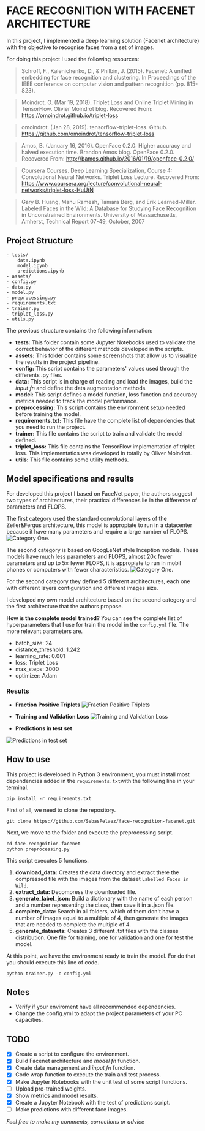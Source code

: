 # FACE RECOGNITION WITH FACENET ARCHITECTURE

In this project, I implemented a deep learning solution (Facenet architecture) with the objective to recognise faces from a set of images.

For doing this project I used the following resources:

> Schroff, F., Kalenichenko, D., & Philbin, J. (2015). Facenet: A unified embedding for face recognition and clustering. In Proceedings of the IEEE conference on computer vision and pattern recognition (pp. 815-823).

> Moindrot, O. (Mar 19, 2018). Triplet Loss and Online Triplet Mining in TensorFlow. Olivier Moindrot blog. Recovered From: https://omoindrot.github.io/triplet-loss

> omoindrot. (Jan 28, 2019). tensorflow-triplet-loss. Github. https://github.com/omoindrot/tensorflow-triplet-loss

> Amos, B. (January 16, 2016). OpenFace 0.2.0: Higher accuracy and halved execution time. Brandon Amos blog. OpenFace 0.2.0. Recovered From: http://bamos.github.io/2016/01/19/openface-0.2.0/

> Coursera Courses. Deep Learning Specialization, Course 4: Convolutional Neural Networks. Triplet Loss Lecture. Recovered From: https://www.coursera.org/lecture/convolutional-neural-networks/triplet-loss-HuUtN 

> Gary B. Huang, Manu Ramesh, Tamara Berg, and Erik Learned-Miller. Labeled Faces in the Wild: A Database for Studying Face Recognition in Unconstrained Environments. University of Massachusetts, Amherst, Technical Report 07-49, October, 2007


## Project Structure

```
- tests/
    data.ipynb
    model.ipynb
    predictions.ipynb
- assets/
- config.py
- data.py
- model.py
- preprocessing.py
- requirements.txt
- trainer.py
- triplet_loss.py
- utils.py
```

The previous structure contains the following information:

* **tests:** This folder contain some Jupyter Notebooks used to validate the correct behavior of the different methods developed in the scripts.
* **assets:** This folder contains some screenshots that allow us to visualize the results in the project pipeline.
* **config:** This script contains the parameters' values used through the differents .py files.
* **data:** This script is in charge of reading and load the images, build the _input fn_ and define the data augmentation methods.
* **model:** This script defines a model function, loss function and accuracy metrics needed to track the model performance.
* **preprocessing:** This script contains the environment setup needed before training the model.
* **requirements.txt:** This file have the complete list of dependencies that you need to run the project.
* **trainer:** This file contains the script to train and validate the model defined.
* **triplet_loss:** This file contains the TensorFlow implementation of triplet loss. This implementatios was developed in totally by Oliver Moindrot.
* **utils:** This file contains some utility methods.

## Model specifications and results

For developed this project I based on FaceNet paper, the authors suggest two types of architectures, their practical differences lie in the difference of parameters and FLOPS. 

The first category used the standard convolutional layers of the Zeiler&Fergus architecture, this model is appropiate to run in a datacenter because it have many  parameters  and  require  a  large  number  of  FLOPS. ![Category One](assets/Architecture1.JPG). 

The second category is based on GoogLeNet style Inception models. These models have much less parameters and FLOPS, almost 20x fewer parameters and up to 5× fewer FLOPS, it is appropiate to run in mobil phones or computers with fewer characteristics. ![Category One](assets/Architecture2.JPG). 

For the second category they defined 5 different architectures, each one with different layers configuration and different images size.

I developed my own model architecture based on the second category and the first architecture that the authors propose.

**How is the complete model trained?** You can see the complete list of hyperparameters that I use for train the model in the  `config.yml` file. The more relevant parameters are.
* batch_size: 24
* distance_threshold: 1.242
* learning_rate: 0.001
* loss: Triplet Loss
* max_steps: 3000
* optimizer: Adam

### Results
* **Fraction Positive Triplets**
![Fraction Positive Triplets](assets/Fraction_Positive_Triplets.JPG)

* **Training and Validation Loss**
![Training and Validation Loss](assets/Loss.JPG)

* **Predictions in test set**

![Predictions in test set](assets/Predictions_Test_Set.JPG)

## How to use

This project is developed in Python 3 environment, you must install most dependencies added in the ```requirements.txt```with the following line in your terminal.

```
pip install -r requirements.txt
```

First of all, we need to clone the repository.
```
git clone https://github.com/SebasPelaez/face-recognition-facenet.git
```

Next, we move to the folder and execute the preprocessing script.
```
cd face-recognition-facenet
python preprocessing.py
```

This script executes 5 functions.

1. **download_data:** Creates the data directory and extract there the compressed file with the images from the dataset ```Labelled Faces in Wild```.
2. **extract_data:** Decompress the downloaded file.
3. **generate_label_json:** Build a dictionary with the name of each person and a number representing the class, then save it in a .json file.
4. **complete_data:** Search in all folders, which of them don't have a number of images equal to a multiple of 4, then generate the images that are needed to complete the multiple of 4.
4. **generate_datasets:** Creates 3 different .txt files with the classes distribution. One file for training, one for validation and one for test the model.

At this point, we have the environment ready to train the model. For do that you should execute this line of code.

```
python trainer.py -c config.yml
```

## Notes

* Verify if your enviroment have all recommended dependencies.
* Change the config.yml to adapt the project parameters of your PC capacities.


## TODO

- [x] Create a script to configure the environment.
- [x] Build Facenet architecture and _model fn_ function.
- [x] Create data management and _input fn_ function.
- [x] Code wrap function to execute the train and test process.
- [x] Make Jupyter Notebooks with the unit test of some script functions.
- [ ] Upload pre-trained weights.
- [x] Show metrics and model results.
- [x] Create a Jupyter Notebook with the test of predictions script.
- [ ] Make predictions with different face images.

_Feel free to make my comments, corrections or advice_